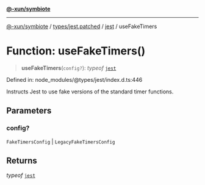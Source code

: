 [**@-xun/symbiote**](../../../../../README.md)

***

[@-xun/symbiote](../../../../../README.md) / [types/jest.patched](../../../README.md) / [jest](../README.md) / useFakeTimers

# Function: useFakeTimers()

> **useFakeTimers**(`config?`): *typeof* [`jest`](../README.md)

Defined in: node\_modules/@types/jest/index.d.ts:446

Instructs Jest to use fake versions of the standard timer functions.

## Parameters

### config?

`FakeTimersConfig` | `LegacyFakeTimersConfig`

## Returns

*typeof* [`jest`](../README.md)

